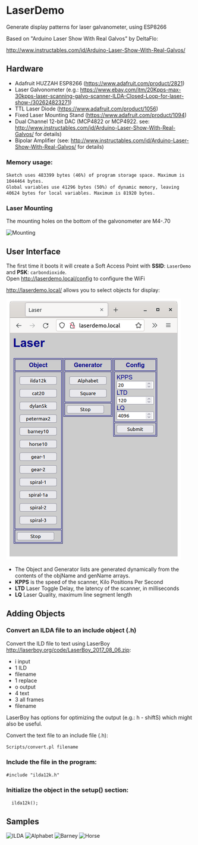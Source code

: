# LaserDemo
Generate display patterns for laser galvanometer, using ESP8266

Based on "Arduino Laser Show With Real Galvos" by DeltaFlo:

http://www.instructables.com/id/Arduino-Laser-Show-With-Real-Galvos/


## Hardware

* Adafruit HUZZAH ESP8266 (https://www.adafruit.com/product/2821)
* Laser Galvonometer (e.g.: https://www.ebay.com/itm/20Kpps-max-30kpps-laser-scanning-galvo-scanner-ILDA-Closed-Loop-for-laser-show-/302624823271)
* TTL Laser Diode (https://www.adafruit.com/product/1056)
* Fixed Laser Mounting Stand (https://www.adafruit.com/product/1094)
* Dual Channel 12-bit DAC (MCP4822 or MCP4922.  see: http://www.instructables.com/id/Arduino-Laser-Show-With-Real-Galvos/ for details)
* Bipolar Amplifier (see: http://www.instructables.com/id/Arduino-Laser-Show-With-Real-Galvos/ for details)

### Memory usage:
```
Sketch uses 483399 bytes (46%) of program storage space. Maximum is 1044464 bytes.
Global variables use 41296 bytes (50%) of dynamic memory, leaving 40624 bytes for local variables. Maximum is 81920 bytes.
```
### Laser Mounting

The mounting holes on the bottom of the galvonometer are M4-.70

![Mounting](Images/mounting.jpg)

## User Interface

The first time it boots it will create a Soft Access Point with **SSID**: `LaserDemo` and **PSK**: `carbondioxide`.<br> Open <http://laserdemo.local/config> to configure the WiFi<br>

<http://laserdemo.local/> allows you to select objects for display:

![Screenshot](Images/Screenshot.png)

- The Object and Generator lists are generated dynamically from the contents of the objName and genName arrays.
- **KPPS** is the speed of the scanner, Kilo Positions Per Second
- **LTD** Laser Toggle Delay, the latency of the scanner, in milliseconds
- **LQ** Laser Quality, maximum line segment length

## Adding Objects

### Convert an ILDA file to an include object (.h)

Convert the ILD file to text using LaserBoy http://laserboy.org/code/LaserBoy_2017_08_06.zip:

- i input
- 1 ILD
- filename
- 1 replace
- o output
- 4 text
- 3 all frames
- filename

LaserBoy has options for optimizing the output (e.g.: h - shiftS) which might also be useful.

Convert the text file to an include file (.h):

```
Scripts/convert.pl filename
```

### Include the file in the program:
```
#include "ilda12k.h"
```

### Initialize the object in the setup() section:

```
  ilda12k();

```
## Samples

![ILDA](Images/ILDA-4.jpg)
![Alphabet](Images/alphabet.jpg)
![Barney](Images/barney.gif)
![Horse](Images/horse.gif)
